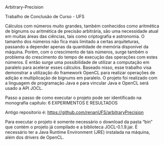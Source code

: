 Arbitrary-Precision

Trabalho de Conclusão de Curso - UFS

Cálculos com números muito grandes, também conhecidos como aritmética de bignums ou aritmética de precisão arbitrária, são uma necessidade atual em muitas áreas das ciências, tais como criptografia e astronomia. O tamanho dos números não fica mais limitado a certas arquiteturas, passando a depender apenas da quantidade de memória disponível da máquina. Porém, com o crescimento de tais números, surge também o problema do crescimento do tempo de execução das operações com estes números. E então surge uma possibilidade de utilizar a computação em paralelo para acelerar esses cálculos. Baseado nisso, esse trabalho visa demonstrar a utilização do framework OpenCL para realizar operações de adição e multiplicação de bignums em paralelo. O projeto foi realizado com a linguagem de programação Java e para vincular Java e OpenCL será usado a API JOCL.

Passo a passo de como executar o projeto pode ser identificado na monografia capítulo: 6	EXPERIMENTOS E RESULTADOS

Antigo repositorio é:  https://github.com/renanUFS/arbitraryPrecision

Para executar o projeto é somente necessário o download da pasta “bin” que contém o projeto já compilado e a biblioteca JOCL-0.1.9.jar. É necessário ter a Java Runtime Environment (JRE) instalada na máquina, além dos drivers de OpenCL.
